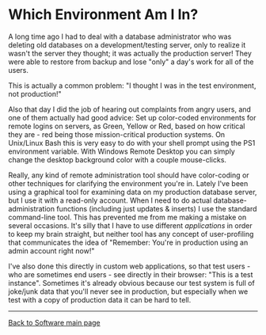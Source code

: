 # Which Environment Am I In?

A long time ago I had to deal with a database administrator who was deleting old databases on a development/testing server, only to realize it wasn't the server they thought; it was actually the production server! They were able to restore from backup and lose "only" a day's work for all of the users.

This is actually a common problem: "I thought I was in the test environment, not production!"

Also that day I did the job of hearing out complaints from angry users, and one of them actually had good advice: Set up color-coded environments for remote logins on servers, as Green, Yellow or Red, based on how critical they are - red being those mission-critical production systems. On Unix/Linux Bash this is very easy to do with your shell prompt using the PS1 environment variable. With Windows Remote Desktop you can simply change the desktop background color with a couple mouse-clicks.

Really, any kind of remote administration tool should have color-coding or other techniques for clarifying the environment you're in. Lately I've been using a graphical tool for examining data on my production database server, but I use it with a read-only account. When I need to do actual database-administration functions (including just updates & inserts) I use the standard command-line tool. This has prevented me from me making a mistake on several occasions. It's silly that I have to use different _applications_ in order to keep my brain straight, but neither tool has any concept of user-profiling that communicates the idea of "Remember: You're in production using an admin account right now!"

I've also done this directly in custom web applications, so that test users - who are sometimes end users - see directly in their browser: "This is a test instance". Sometimes it's already obvious because our test system is full of joke/junk data that you'll never see in production, but especially when we test with a copy of production data it can be hard to tell.

----

[Back to Software main page](./README.md)
